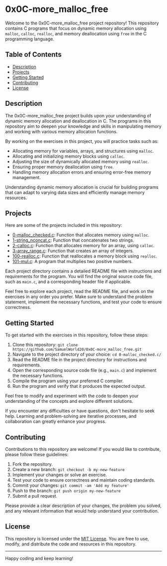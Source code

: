 # 0x0C-more_malloc_free

Welcome to the 0x0C-more_malloc_free project repository! This repository contains C programs that focus on dynamic memory allocation using `malloc`, `calloc`, `realloc`, and memory deallocation using `free` in the C programming language.

## Table of Contents

- [Description](#description)
- [Projects](#projects)
- [Getting Started](#getting-started)
- [Contributing](#contributing)
- [License](#license)

## Description

The 0x0C-more_malloc_free project builds upon your understanding of dynamic memory allocation and deallocation in C. The programs in this repository aim to deepen your knowledge and skills in manipulating memory and working with various memory allocation functions.

By working on the exercises in this project, you will practice tasks such as:

- Allocating memory for variables, arrays, and structures using `malloc`.
- Allocating and initializing memory blocks using `calloc`.
- Adjusting the size of dynamically allocated memory using `realloc`.
- Ensuring proper memory deallocation using `free`.
- Handling memory allocation errors and ensuring error-free memory management.

Understanding dynamic memory allocation is crucial for building programs that can adapt to varying data sizes and efficiently manage memory resources.

## Projects

Here are some of the projects included in this repository:

- [0-malloc_checked.c](./0-malloc_checked.c/): Function that allocates memory using `malloc`.
- [1-string_nconcat.c](./1-string_nconcat.c/): Function that concatenates two strings.
- [2-calloc.c](./2-calloc.c/): Function that allocates memory for an array, using `calloc`.
- [3-array_range.c](./3-array_range.c/): Function that creates an array of integers.
- [100-realloc.c](./100-realloc.c/): Function that reallocates a memory block using `realloc`.
- [101-mul.c](./101-mul.c/): A program that multiplies two positive numbers.

Each project directory contains a detailed README file with instructions and requirements for the program. You will find the original source code file, such as `main.c`, and a corresponding header file if applicable.

Feel free to explore each project, read the README file, and work on the exercises in any order you prefer. Make sure to understand the problem statement, implement the necessary functions, and test your code to ensure correctness.

## Getting Started

To get started with the exercises in this repository, follow these steps:

1. Clone this repository: `git clone https://github.com/SamuelWorld20/0x0C-more_malloc_free.git`
2. Navigate to the project directory of your choice: `cd 0-malloc_checked.c/`
3. Read the README file in the project directory for instructions and requirements.
4. Open the corresponding source code file (e.g., `main.c`) and implement the necessary functions.
5. Compile the program using your preferred C compiler.
6. Run the program and verify that it produces the expected output.

Feel free to modify and experiment with the code to deepen your understanding of the concepts and explore different solutions.

If you encounter any difficulties or have questions, don't hesitate to seek help. Learning and problem-solving are iterative processes, and collaboration can greatly enhance your progress.

## Contributing

Contributions to this repository are welcome! If you would like to contribute, please follow these guidelines:

1. Fork the repository.
2. Create a new branch: `git checkout -b my-new-feature`
3. Implement your changes or solve an exercise.
4. Test your code to ensure correctness and maintain coding standards.
5. Commit your changes: `git commit -am 'Add my feature'`
6. Push to the branch: `git push origin my-new-feature`
7. Submit a pull request.

Please provide a clear description of your changes, the problem you solved, and any relevant information that would help understand your contribution.

## License

This repository is licensed under the [MIT License](LICENSE). You are free to use, modify, and distribute the code and resources in this repository.

---

Happy coding and keep learning!

